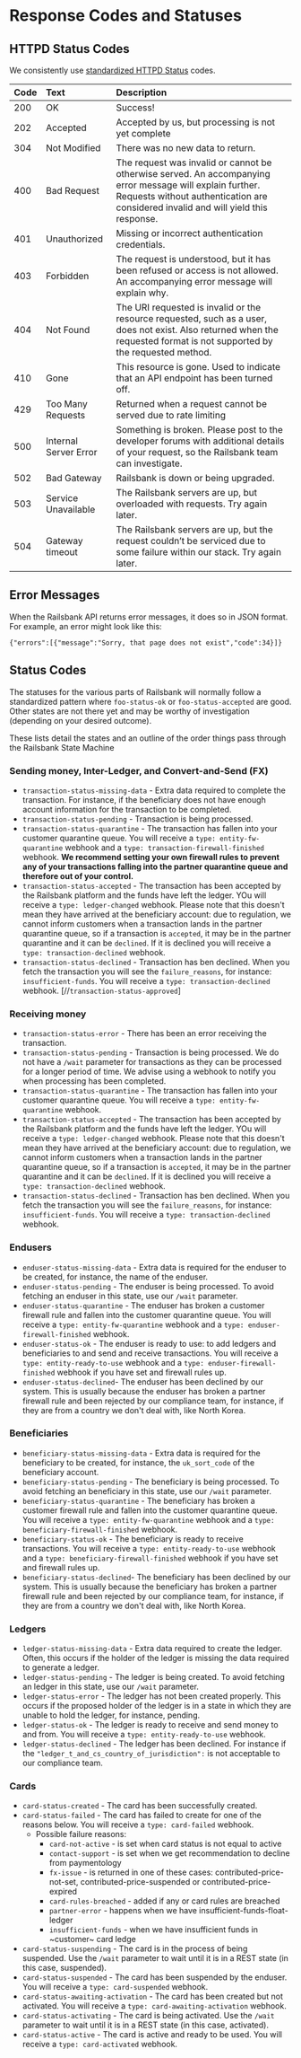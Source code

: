 # Response Codes and Statuses

## HTTPD Status Codes

We consistently use [standardized HTTPD Status](https://tools.ietf.org/html/rfc7231#section-6) codes.

| Code | Text                  | Description                                   |
|:-----|:----------------------|:----------------------------------------------|
| 200  | OK                    | Success!                                      |
| 202  | Accepted              | Accepted by us, but processing is not yet complete |
| 304  | Not Modified          | There was no new data to return.              |
| 400  | Bad Request           | The request was invalid or cannot be otherwise served. An accompanying error message will explain further. Requests without authentication are considered invalid and will yield this response. |
| 401  | Unauthorized          | Missing or incorrect authentication credentials. |
| 403  | Forbidden             | The request is understood, but it has been refused or access is not allowed. An accompanying error message will explain why. |
| 404  | Not Found             | The URI requested is invalid or the resource requested, such as a user, does not exist. Also returned when the requested format is not supported by the requested method. |
| 410  | Gone                  | This resource is gone. Used to indicate that an API endpoint has been turned off. |
| 429  | Too Many Requests     | Returned when a request cannot be served due to rate limiting |
| 500  | Internal Server Error | Something is broken. Please post to the developer forums with additional details of your request, so the Railsbank team can investigate. |
| 502  | Bad Gateway           | Railsbank is down or being upgraded.          |
| 503  | Service Unavailable   | The Railsbank servers are up, but overloaded with requests. Try again later. |
| 504  | Gateway timeout       | The Railsbank servers are up, but the request couldn’t be serviced due to some failure within our stack. Try again later. |


## Error Messages

When the Railsbank API returns error messages, it does so in JSON format. For example, an error might look like this:

``{"errors":[{"message":"Sorry, that page does not exist","code":34}]}``

## Status Codes

The statuses for the various parts of Railsbank will normally follow a standardized pattern where `foo-status-ok` or `foo-status-accepted` are good. Other states are not there yet and may be worthy of investigation (depending on your desired outcome).

These lists detail the states and an outline of the order things pass through the Railsbank State Machine

### Sending money, Inter-Ledger, and Convert-and-Send (FX)
- `transaction-status-missing-data` - Extra data required to complete the transaction. For instance, if the beneficiary does not have enough account information for the transaction to be completed.
- `transaction-status-pending` - Transaction is being processed.
- `transaction-status-quarantine` - The transaction has fallen into your customer quarantine queue. You will receive a `type: entity-fw-quarantine` webhook and a `type: transaction-firewall-finished` webhook. **We recommend setting your own firewall rules to prevent any of your transactions falling into the partner quarantine queue and therefore out of your control.**
- `transaction-status-accepted` - The transaction has been accepted by the Railsbank platform and the funds have left the ledger. YOu will receive a `type: ledger-changed` webhook. Please note that this doesn't mean they have arrived at the beneficiary account: due to regulation, we cannot inform customers when a transaction lands in the partner quarantine queue, so if a transaction is `accepted`, it may be in the partner quarantine and it can be `declined`. If it is declined you will receive a `type: transaction-declined` webhook.
- `transaction-status-declined` - Transaction has ben declined. When you fetch the transaction you will see the `failure_reasons`, for instance: `insufficient-funds`. You will receive a `type: transaction-declined` webhook.
[//`transaction-status-approved`]

### Receiving money
- `transaction-status-error` - There has been an error receiving the transaction.
- `transaction-status-pending` - Transaction is being processed. We do not have a `/wait` parameter for transactions as they can be processed for a longer period of time. We advise using a webhook to notify you when processing has been completed.
- `transaction-status-quarantine` - The transaction has fallen into your customer quarantine queue. You will receive a `type: entity-fw-quarantine` webhook.
- `transaction-status-accepted` - The transaction has been accepted by the Railsbank platform and the funds have left the ledger. YOu will receive a `type: ledger-changed` webhook. Please note that this doesn't mean they have arrived at the beneficiary account: due to regulation, we cannot inform customers when a transaction lands in the partner quarantine queue, so if a transaction is `accepted`, it may be in the partner quarantine and it can be `declined`. If it is declined you will receive a `type: transaction-declined` webhook.
- `transaction-status-declined` - Transaction has ben declined. When you fetch the transaction you will see the `failure_reasons`, for instance: `insufficient-funds`. You will receive a `type: transaction-declined` webhook.

### Endusers

- `enduser-status-missing-data` - Extra data is required for the enduser to be created, for instance, the name of the enduser.
- `enduser-status-pending` - The enduser is being processed. To avoid fetching an enduser in this state, use our `/wait` parameter.
- `enduser-status-quarantine` - The enduser has broken a customer firewall rule and fallen into the customer quarantine queue. You will receive a `type: entity-fw-quarantine` webhook and a `type: enduser-firewall-finished` webhook.
- `enduser-status-ok` - The enduser is ready to use: to add ledgers and beneficiaries to and send and receive transactions. You will receive a `type: entity-ready-to-use` webhook and a `type: enduser-firewall-finished` webhook if you have set and firewall rules up.
- `enduser-status-declined`- The enduser has been declined by our system. This is usually because the enduser has broken a partner firewall rule and been rejected by our compliance team, for instance, if they are from a country we don't deal with, like North Korea.


### Beneficiaries
- `beneficiary-status-missing-data` - Extra data is required for the beneficiary to be created, for instance, the `uk_sort_code` of the beneficiary account.
- `beneficiary-status-pending` - The beneficiary is being processed. To avoid fetching an beneficiary in this state, use our `/wait` parameter.
- `beneficiary-status-quarantine` - The beneficiary has broken a customer firewall rule and fallen into the customer quarantine queue. You will receive a `type: entity-fw-quarantine` webhook and a `type: beneficiary-firewall-finished` webhook.
- `beneficiary-status-ok` - The beneficiary is ready to receive transactions. You will receive a `type: entity-ready-to-use` webhook and a `type: beneficiary-firewall-finished` webhook if you have set and firewall rules up.
- `beneficiary-status-declined`- The beneficiary has been declined by our system. This is usually because the beneficiary has broken a partner firewall rule and been rejected by our compliance team, for instance, if they are from a country we don't deal with, like North Korea.

### Ledgers
- `ledger-status-missing-data` - Extra data required to create the ledger. Often, this occurs if the holder of the ledger is missing the data required to generate a ledger.
- `ledger-status-pending` - The ledger is being created. To avoid fetching an ledger in this state, use our `/wait` parameter.
- `ledger-status-error` - The ledger has not been created properly. This occurs if the proposed holder of the ledger is in a state in which they are unable to hold the ledger, for instance, pending.
- `ledger-status-ok` - The ledger is ready to receive and send money to and from. You will receive a `type: entity-ready-to-use` webhook.
- `ledger-status-declined` - The ledger has been declined. For instance if the `"ledger_t_and_cs_country_of_jurisdiction":` is not acceptable to our compliance team.

### Cards
- `card-status-created` - The card has been successfully created.
- `card-status-failed` - The card has failed to create for one of the reasons below. You will receive a `type: card-failed` webhook.
  - Possible failure reasons:
    - `card-not-active` - is set when card status is not equal to active
    - `contact-support` - is set when we get recommendation to decline from paymentology
    - `fx-issue` - is returned in one of these cases:
    contributed-price-not-set, contributed-price-suspended or contributed-price-expired
    - `card-rules-breached` - added if any or card rules are breached
    - `partner-error` - happens when we have insufficient-funds-float-ledger
    - `insufficient-funds` - when we have insufficient funds in ~customer~ card ledge
- `card-status-suspending` - The card is in the process of being suspended. Use the `/wait` parameter to wait until it is in a REST state (in this case, suspended).
- `card-status-suspended` - The card has been suspended by the enduser. You will receive a `type: card-suspended` webhook.
- `card-status-awaiting-activation` - The card has been created but not activated. You will receive a `type: card-awaiting-activation` webhook.
- `card-status-activating` - The card is being activated. Use the `/wait` parameter to wait until it is in a REST state (in this case, activated).
- `card-status-active` - The card is active and ready to be used. You will receive a `type: card-activated` webhook.
